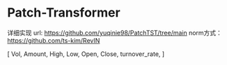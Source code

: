 # Patch-Transformer

详细实现
url: https://github.com/yuqinie98/PatchTST/tree/main
norm方式：https://github.com/ts-kim/RevIN

[
    Vol,
    Amount,
    High,
    Low,
    Open,
    Close,
    turnover_rate,
]
